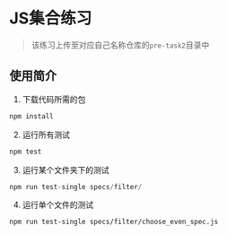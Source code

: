 # JS集合练习

> 该练习上传至对应自己名称仓库的`pre-task2`目录中

## 使用简介

1. 下载代码所需的包

```js
npm install
```

2. 运行所有测试

```js
npm test
```

3. 运行某个文件夹下的测试

```js
npm run test-single specs/filter/
```
4. 运行单个文件的测试

```
npm run test-single specs/filter/choose_even_spec.js
```
